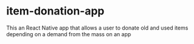 # item-donation-app
This an React Native app that allows a user to donate old and used items depending on a demand from the mass on an app 
